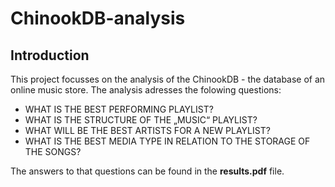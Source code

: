 # ChinookDB-analysis

## Introduction
This project focusses on the analysis of the ChinookDB - the database of an online music store. The analysis adresses the folowing questions:

- WHAT IS THE BEST PERFORMING PLAYLIST?
- WHAT IS THE STRUCTURE OF THE „MUSIC“ PLAYLIST?
- WHAT WILL BE THE BEST ARTISTS FOR A NEW PLAYLIST?
- WHAT IS THE BEST MEDIA TYPE IN RELATION TO THE STORAGE OF THE SONGS?

The answers to that questions can be found in the **results.pdf** file.

